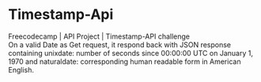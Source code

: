 # Timestamp-Api
Freecodecamp | API Project | Timestamp-API challenge  
 On a valid Date as Get request, it respond back with JSON response containing unixdate: number of seconds since 00:00:00 UTC on January 1, 1970 and naturaldate: corresponding  human readable form in American English.
